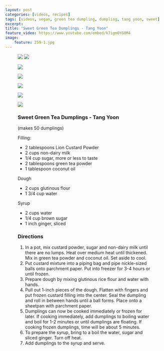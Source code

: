 ```yaml
---
layout: post
categories: [videos, recipes]
tags: [videos, vegan, green tea dumpling, dumpling, tang yoon, sweet]
excerpt: 
title: "Sweet Green Tea Dumplings - Tang Yoon"
feature_video: https://www.youtube.com/embed/k7igmOYG8M4
image:
    feature: 259-1.jpg
---
```


<figure class="half">
<img src="/images/259-3.jpg">
<img src="/images/259-4.jpg">
</figure>

<figure>
    <img src="/images/259-5.jpg">
</figure> 

<figure>
    <img src="/images/259-2.jpg">
</figure> 

<figure>
    <img src="/images/259-6.jpg">
</figure> 


<figure>
    <img src="/images/259-7.jpg">
</figure> 


<figure>
    <img src="/images/259-1.jpg">
</figure> 



<figure class="ingredients" markdown="1">

### Sweet Green Tea Dumplings - Tang Yoon

(makes 50 dumplings)

Filling:

- 2 tablespoons Lion Custard Powder
- 2 cups non-dairy milk
- 1/4 cup sugar, more or less to taste
- 2 tablespoons green tea powder 
- 1 tablespoon coconut oil

Dough

- 2 cups glutinous flour
- 1 3/4 cup water

Syrup

- 2 cups water
- 1/4 cup brown sugar
- 1 inch ginger, sliced

</figure>
<figure class="directions" markdown="1">

### Directions

1. In a pot, mix custard powder, sugar and non-dairy milk until there are no lumps.  Heat over medium heat until thickened.  Mix in green tea powder and coconut oil.  Set aside to cool.
2. Put custard mixture into a piping bag and pipe nickle-sized balls onto parchment paper.  Put into freezer for 3-4 hours or until frozen.
3. Prepare dough by mixing glutinous rice flour and water with hands.
4. Pull out 1-inch pieces of the dough.  Flatten with fingers and put frozen custard filling into the center.  Seal the dumpling and roll in between hands until a ball forms.  Place onto a sheetpan with parchment paper.
5. Dumplings can now be cooked immediately or frozen for later.  If cooking immediately, add dumplings to boiling water and boil for 1-2 minutes or until dumplings are floating.  If cooking frozen dumplings, time will be about 5 minutes.
6. To prepare the syrup, bring to a boil the water, sugar and sliced ginger.  Turn off heat.
7. Add dumplings to the syrup and serve.

</figure>
